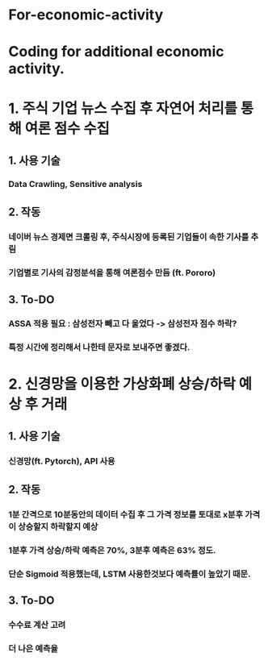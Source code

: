# For-economic-activity
Coding for additional economic activity.
=============

# 1. 주식 기업 뉴스 수집 후 자연어 처리를 통해 여론 점수 수집

  ## 1. 사용 기술 
  ### Data Crawling, Sensitive analysis
  
  ## 2. 작동
  ### 네이버 뉴스 경제면 크롤링 후, 주식시장에 등록된 기업들이 속한 기사를 추림
  ### 기업별로 기사의 감정분석을 통해 여론점수 만듬 (ft. Pororo)
  
  ## 3. To-DO
  ### ASSA 적용 필요 : 삼성전자 빼고 다 울었다 -> 삼성전자 점수 하락?
  ### 특정 시간에 정리해서 나한테 문자로 보내주면 좋겠다. 


# 2. 신경망을 이용한 가상화폐 상승/하락 예상 후 거래

  ## 1. 사용 기술
  ### 신경망(ft. Pytorch), API 사용
  
  ## 2. 작동
  ### 1분 간격으로 10분동안의 데이터 수집 후 그 가격 정보를 토대로 x분후 가격이 상승할지 하락할지 예상
  ### 1분후 가격 상승/하락 예측은 70%, 3분후 예측은 63% 정도.
  ### 단순 Sigmoid 적용했는데, LSTM 사용한것보다 예측률이 높았기 때문.
  
  ## 3. To-DO
  
  ### 수수료 계산 고려
  ### 더 나은 예측율 
  
  
